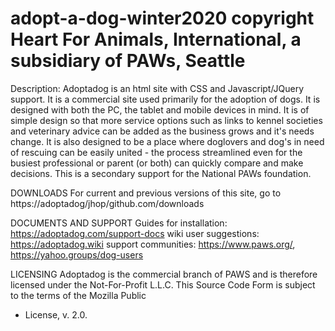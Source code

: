 # adopt-a-dog-winter2020 copyright Heart For Animals, International, a subsidiary of PAWs, Seattle
Description: Adoptadog is an html site with CSS and Javascript/JQuery support. It is a commercial site used primarily for the adoption of dogs.
It is designed with both the PC, the tablet and mobile devices in mind. It is of simple design so that more service options such as links to kennel societies and veterinary advice can be added as the business grows and it's needs change.
It is also designed to be a place where doglovers and dog's in need of rescuing can be easily united - the process streamlined even for the busiest professional or parent (or both) can quickly compare and make decisions.
This is a secondary support for the National PAWs foundation.

DOWNLOADS
For current and previous versions of this site, go to https://adoptadog/jhop/github.com/downloads

DOCUMENTS AND SUPPORT
Guides for installation: https://adoptadog.com/support-docs
wiki user suggestions: https://adoptadog.wiki 
support communities: https://www.paws.org/, https://yahoo.groups/dog-users


LICENSING
Adoptadog is the commercial branch of PAWS and is therefore licensed under the Not-For-Profit L.L.C.
This Source Code Form is subject to the terms of the Mozilla Public
 * License, v. 2.0.



